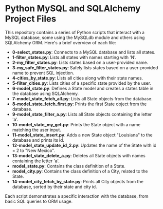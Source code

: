 # Python MySQL and SQLAlchemy Project Files

This repository contains a series of Python scripts that interact with a MySQL database, some using the MySQLdb module and others using SQLAlchemy ORM. Here's a brief overview of each file:

- **0-select_states.py**: Connects to a MySQL database and lists all states.
- **1-filter_states.py**: Lists all states with names starting with 'N'.
- **2-my_filter_states.py**: Lists states based on a user-provided name.
- **3-my_safe_filter_states.py**: Safely lists states based on a user-provided name to prevent SQL injection.
- **4-cities_by_state.py**: Lists all cities along with their state names.
- **5-filter_cities.py**: Lists cities of a specific state provided by the user.
- **6-model_state.py**: Defines a State model and creates a states table in the database using SQLAlchemy.
- **7-model_state_fetch_all.py**: Lists all State objects from the database.
- **8-model_state_fetch_first.py**: Prints the first State object from the database.
- **9-model_state_filter_a.py**: Lists all State objects containing the letter 'a'.
- **10-model_state_my_get.py**: Prints the State object with a name matching the user input.
- **11-model_state_insert.py**: Adds a new State object "Louisiana" to the database and prints its id.
- **12-model_state_update_id_2.py**: Updates the name of the State with id = 2 to "New Mexico".
- **13-model_state_delete_a.py**: Deletes all State objects with names containing the letter 'a'.
- **model_state.py**: Contains the class definition of a State.
- **model_city.py**: Contains the class definition of a City, related to the State.
- **14-model_city_fetch_by_state.py**: Prints all City objects from the database, sorted by their state and city id.

Each script demonstrates a specific interaction with the database, from basic SQL queries to ORM usage.
